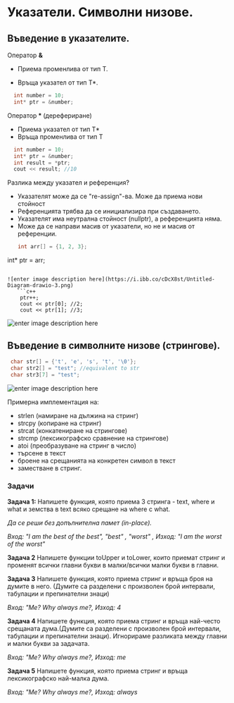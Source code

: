 # Указатели. Символни низове.

## Въведение в указателите.
Оператор **&**

 - Приема променлива от тип Т.

 - Връща указател от тип T*.
 
 
```c++
  int number = 10;
  int* ptr = &number;
``` 


Оператор<b> * </b> (дерефериране)
- Приема указaтел от тип Т*
- Връща променлива от тип Т


```c++
  int number = 10;
  int* ptr = &number;
  int result = *ptr; 
  cout << result; //10
```

Разлика между указател и референция?

 - Указателят може да се "re-assign"-ва. Може да приема нови стойност
 - Референцията трябва да се инициализира при създаването.
 - Указателят има неутрална стойност (nullptr), а референцията няма.
 - Може да се направи масив от указатели, но не и масив от референции.
   ```c++
   int arr[] = {1, 2, 3};
int* ptr = arr;
```

![enter image description here](https://i.ibb.co/cDcX8st/Untitled-Diagram-drawio-3.png)
   ```c++
	ptr++;
	cout << ptr[0]; //2;
	cout << ptr[1]; //3;
```

 ![enter image description here](https://i.ibb.co/xLLsVK5/Untitled-Diagram-drawio-4.png)

## Въведение в символните низове (стрингове).

   ```c++
	char str[] = {'t', 'e', 's', 't', '\0'};
	char str2[] = "test"; //equivalent to str
	char str3[7] = "test"; 
```

![enter image description here](https://i.ibb.co/ZmRwt6R/Untitled-Diagram-drawio-5.png)

Примерна имплементация на:

 - strlen (намиране на дължина на стринг)
 - strcpy (копиране на стринг)
 - strcat (конкатениране на стрингове)
 - strcmp (лексикографско сравнение на стрингове)
 - atoi (преобразуване на стринг в число)
 - търсене в текст
 - броене на срещанията на конкретен символ в текст
 - заместване в стринг.

<h3>Задачи</h3>

**Задача 1:** Напишете функция, която приема 3 стринга - text, where и what и земства в text всяко срещане на where с what.

*Да се реши без допълнителна памет (in-place).*

*Вход: "I am the best of the best", "best" , "worst" , Изход: "I am the worst of the worst"*

**Задача 2** Напишете функции toUpper и toLower, които приемат стринг и променят всички главни букви в малки/всички малки букви в главни.

**Задача 3** Напишете функция, която приема стринг и връща броя на думите в него. (Думите са разделени с произволен брой интервали, табулации и препинателни знаци)

*Вход: "Me? Why always me?, Изход: 4*


**Задача 4** Напишете функция, която приема стринг и връща най-често срещаната дума.(Думите са разделени с произволен брой интервали, табулации и препинателни знаци). Игнорираме разликата между главни и малки букви за задачата.

*Вход: "Me? Why always me?, Изход: me*

**Задача 5** Напишете функция, която приема стринг и връща лексикографско най-малка дума.

*Вход: "Me? Why always me?, Изход: always*

